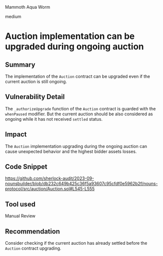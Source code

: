 Mammoth Aqua Worm

medium

# Auction implementation can be upgraded during ongoing auction

## Summary
The implementation of the `Auction` contract can be upgraded even if the current auction is still ongoing. 

## Vulnerability Detail
The `_authorizeUpgrade` function of the `Auction` contract is guarded with the `whenPaused` modifier. But the current auction should be also considered as ongoing while it has not received `settled` status.

## Impact
The `Auction` implementation upgrading during the ongoing auction can cause unexpected behavior and the highest bidder assets losses.

## Code Snippet
https://github.com/sherlock-audit/2023-09-nounsbuilder/blob/db232c649b425c36f5a93607c95cfdf0e5962b2f/nouns-protocol/src/auction/Auction.sol#L545-L555

## Tool used

Manual Review

## Recommendation
Consider checking if the current auction has already settled before the `Auction` contract upgrading.
